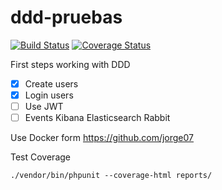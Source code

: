 # ddd-pruebas
[![Build Status](https://travis-ci.org/chuajose/ddd-pruebas.png?branch=master)](https://travis-ci.org/chuajose/ddd-pruebas)
[![Coverage Status](https://coveralls.io/repos/github/chuajose/ddd-pruebas/badge.svg?branch=master)](https://coveralls.io/github/chuajose/ddd-pruebas?branch=master)

First steps working with DDD

- [x] Create users
- [x] Login users
- [ ] Use JWT
- [ ] Events Kibana Elasticsearch Rabbit

Use Docker form https://github.com/jorge07


Test Coverage
```
./vendor/bin/phpunit --coverage-html reports/
```

